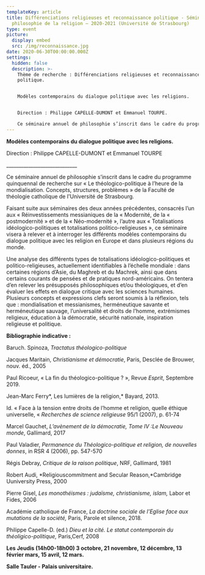 ```yaml
---
templateKey: article
title: Différenciations religieuses et reconnaissance politique - Séminaire de
  philosophie de la religion – 2020-2021 (Université de Strasbourg)
type: event
picture:
  display: embed
  src: /img/reconnaissance.jpg
date: 2020-06-30T00:00:00.000Z
settings:
  hidden: false
  description: >-
    Thème de recherche : Différenciations religieuses et reconnaissance
    politique.


    Modèles contemporains du dialogue politique avec les religions.


    Direction : Philippe CAPELLE-DUMONT et Emmanuel TOURPE.

    Ce séminaire annuel de philosophie s’inscrit dans le cadre du programme quinquennal de recherche sur « Le théologico-politique à l’heure de la mondialisation. Concepts, structures, problèmes » de la Faculté de théologie catholique de l'Université de Strasbourg.
---
```

**Modèles contemporains du dialogue politique avec les religions.**

Direction : Philippe CAPELLE-DUMONT et Emmanuel TOURPE

\_\_\_\_\_\_\_\_\_\_\_\_\_\_\_\_\_\_\_\_\_\_\_\_\_\_\_\__

Ce séminaire annuel de philosophie s’inscrit dans le cadre du programme quinquennal de recherche sur « Le théologico-politique à l’heure de la mondialisation. Concepts, structures, problèmes » de la Faculté de théologie catholique de l'Université de Strasbourg.

Faisant suite aux séminaires des deux années précédentes, consacrés l’un aux « Réinvestissements messianiques de la « Modernité, de la « postmodernité » et de la « Néo-modernité », l’autre aux « Totalisations idéologico-politiques et totalisations politico-religieuses », ce séminaire visera à relever et à interroger les différents modèles contemporains du dialogue politique avec les religion en Europe et dans plusieurs régions du monde.

Une analyse des différents types de totalisations idéologico-politiques et politico-religieuses, actuellement identifiables à l’échelle mondiale : dans certaines régions d’Asie, du Maghreb et du Machrek, ainsi que dans certains courants de pensées et de pratiques nord-américains. On tentera d’en relever les présupposés philosophiques et/ou théologiques, et d’en évaluer les effets en dialogue critique avec les sciences humaines. Plusieurs concepts et expressions clefs seront soumis à la réflexion, tels que : mondialisation et messianismes, herméneutique savante et herméneutique sauvage, l’universalité et droits de l’homme, extrémismes religieux, éducation à la démocratie, sécurité nationale, inspiration religieuse et politique.

**Bibliographie indicative :**

Baruch. Spinoza, *Tractatus théologico-politique*

Jacques Maritain, *Christianisme et démocratie*, Paris, Desclée de Brouwer, nouv. éd., 2005

Paul Ricoeur, « La fin du théologico-politique ? », Revue *Esprit*, Septembre 2019.

Jean-Marc Ferry*, Les lumières de la religion,* Bayard, 2013.

Id. « Face à la tension entre droits de l’homme et religion, quelle éthique universelle, « *Recherches de science religieuse* 95/1 (2007), p. 61-74

Marcel Gauchet, *L’avènement de la démocratie, Tome IV :Le Nouveau monde*, Gallimard, 2017

Paul Valadier, *Permanence du Théologico-politique et religion, de nouvelles donnes*, in RSR 4 (2006), pp. 547-570

Régis Debray, *Critique de la raison politique*, NRF, Gallimard, 1981

Robert Audi, *Religiouscommitment and Secular Reason,*Cambridge Uuniversity Press, 2000

Pierre Gisel, *Les monothéismes : judaïsme, christianisme, islam,* Labor et Fides, 2006

Académie catholique de France, *La doctrine sociale de l’Eglise face aux mutations de la société,* Paris, Parole et silence, 2018.

Philippe Capelle-D. (ed.) *Dieu et la cité. Le statut contemporain du théoligico-politique,* Paris,Cerf, 2008

**Les Jeudis (14h00-18h00) 3 octobre, 21 novembre, 12 décembre, 13 février mars, 15 avril, 12 mars.**

**Salle Tauler - Palais universitaire.**